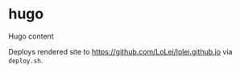 # hugo
Hugo content

Deploys rendered site to https://github.com/LoLei/lolei.github.io via `deploy.sh`.
